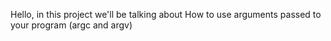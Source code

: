 Hello, in this project we'll be talking about How to use arguments passed to your program (argc and argv)
